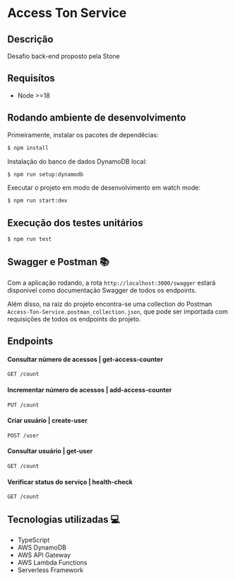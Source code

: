 # Access Ton Service

## Descrição

Desafio back-end proposto pela Stone

## Requisítos
- Node >=18

## Rodando ambiente de desenvolvimento

Primeiramente, instalar os pacotes de dependêcias:
```bash
$ npm install
```

Instalação do banco de dados DynamoDB local:
```bash
$ npm run setup:dynamodb
```

Executar o projeto em modo de desenvolvimento em watch mode:
```bash
$ npm run start:dev
```

## Execução dos testes unitários

```bash
$ npm run test
```

## Swagger e Postman 📚
Com a aplicação rodando, a rota `http://localhost:3000/swagger` estará disponível como documentação Swagger de todos os endpoints.

Além disso, na raiz do projeto encontra-se uma collection do Postman `Access-Ton-Service.postman_collection.json`, que pode ser importada com requisições de todos os endpoints do projeto.

## Endpoints

#### Consultar número de acessos | get-access-counter
`GET /count`

#### Incrementar número de acessos | add-access-counter
`PUT /count`

#### Criar usuário | create-user
`POST /user`

#### Consultar usuário | get-user
`GET /count`

#### Verificar status do serviço | health-check
`GET /count`

## Tecnologias utilizadas  💻
- TypeScript
- AWS DynamoDB
- AWS API Gateway
- AWS Lambda Functions
- Serverless Framework
